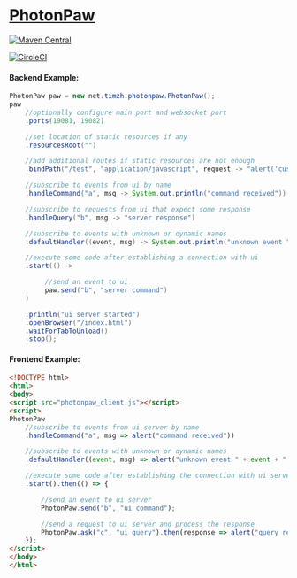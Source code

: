 # [PhotonPaw](http://timzh.net/photon-paw/)

[![Maven Central](https://maven-badges.herokuapp.com/maven-central/net.timzh/photon-paw/badge.svg)](https://maven-badges.herokuapp.com/maven-central/net.timzh/photon-paw)

[![CircleCI](https://circleci.com/gh/tim-zh/photon-paw.svg?style=svg)](https://circleci.com/gh/tim-zh/photon-paw)

#### Backend Example:
```java
PhotonPaw paw = new net.timzh.photonpaw.PhotonPaw();
paw
    //optionally configure main port and websocket port
    .ports(19081, 19082)

    //set location of static resources if any
    .resourcesRoot("")

    //add additional routes if static resources are not enough
    .bindPath("/test", "application/javascript", request -> "alert('custom routing')")

    //subscribe to events from ui by name
    .handleCommand("a", msg -> System.out.println("command received"))

    //subscribe to requests from ui that expect some response
    .handleQuery("b", msg -> "server response")

    //subscribe to events with unknown or dynamic names
    .defaultHandler((event, msg) -> System.out.println("unknown event " + event + " " + msg))

    //execute some code after establishing a connection with ui
    .start(() ->

         //send an event to ui
         paw.send("b", "server command")
    )

    .println("ui server started")
    .openBrowser("/index.html")
    .waitForTabToUnload()
    .stop();
```

#### Frontend Example:
```html
<!DOCTYPE html>
<html>
<body>
<script src="photonpaw_client.js"></script>
<script>
PhotonPaw
    //subscribe to events from ui server by name
    .handleCommand("a", msg => alert("command received"))

    //subscribe to events with unknown or dynamic names
    .defaultHandler((event, msg) => alert("unknown event " + event + " " + msg))

    //execute some code after establishing the connection with ui server
    .start().then(() => {

        //send an event to ui server
        PhotonPaw.send("b", "ui command");

        //send a request to ui server and process the response
        PhotonPaw.ask("c", "ui query").then(response => alert("query response received"));
    });
</script>
</body>
</html>
```